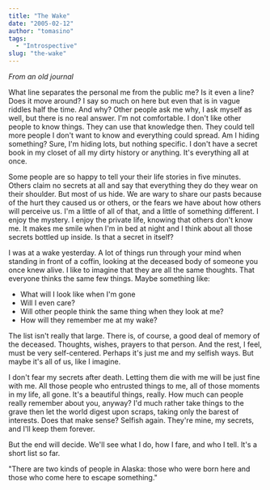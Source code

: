 ```yaml
---
title: "The Wake"
date: "2005-02-12"
author: "tomasino"
tags:
  - "Introspective"
slug: "the-wake"
---
```


<span style="font-style: italic;">From an old journal</span>

What line separates the personal me from the public me? Is it even a
line? Does it move around? I say so much on here but even that is in
vague riddles half the time. And why? Other people ask me why, I ask
myself as well, but there is no real answer. I'm not comfortable. I
don't like other people to know things. They can use that knowledge
then. They could tell more people I don't want to know and everything
could spread. Am I hiding something? Sure, I'm hiding lots, but nothing
specific. I don't have a secret book in my closet of all my dirty
history or anything. It's everything all at once.

Some people are so happy to tell your their life stories in five
minutes. Others claim no secrets at all and say that everything they do
they wear on their shoulder. But most of us hide. We are wary to share
our pasts because of the hurt they caused us or others, or the fears we
have about how others will perceive us. I'm a little of all of that, and
a little of something different. I enjoy the mystery. I enjoy the
private life, knowing that others don't know me. It makes me smile when
I'm in bed at night and I think about all those secrets bottled up
inside. Is that a secret in itself?

I was at a wake yesterday. A lot of things run through your mind when
standing in front of a coffin, looking at the deceased body of someone
you once knew alive. I like to imagine that they are all the same
thoughts. That everyone thinks the same few things. Maybe something
like:

-   What will I look like when I'm gone
-   Will I even care?
-   Will other people think the same thing when they look at me?
-   How will they remember me at my wake?

The list isn't really that large. There is, of course, a good deal of
memory of the deceased. Thoughts, wishes, prayers to that person. And
the rest, I feel, must be very self-centered. Perhaps it's just me and
my selfish ways. But maybe it's all of us, like I imagine.

I don't fear my secrets after death. Letting them die with me will be
just fine with me. All those people who entrusted things to me, all of
those moments in my life, all gone. It's a beautiful things, really. How
much can people really remember about you, anyway? I'd much rather take
things to the grave then let the world digest upon scraps, taking only
the barest of interests. Does that make sense? Selfish again. They're
mine, my secrets, and I'll keep them forever.

But the end will decide. We'll see what I do, how I fare, and who I
tell. It's a short list so far.

"There are two kinds of people in Alaska: those who were born here and
those who come here to escape something."
